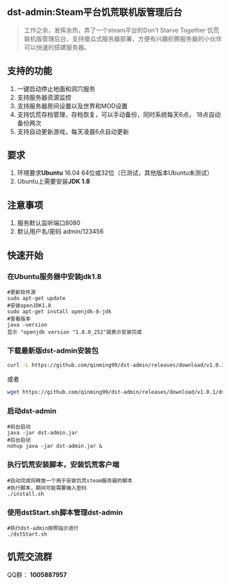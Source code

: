## dst-admin:Steam平台饥荒联机版管理后台
> 工作之余，发挥余热，弄了一个steam平台的Don't Starve Together 饥荒联机版管理后台，支持傻瓜式服务器部署，方便有兴趣折腾服务器的小伙伴可以快速的搭建服务器。

## 支持的功能
1.  一键启动停止地面和洞穴服务
2.  支持服务器资源监控
3.  支持服务器房间设置以及世界和MOD设置
4.  支持饥荒存档管理，存档恢复，可以手动备份，同时系统每天6点，
18点自动备份两次
6.  支持自动更新游戏，每天凌晨6点自动更新

## 要求
1.  环境要求**Ubuntu** 16.04 64位或32位（已测试，其他版本Ubuntu未测试）
2.  Ubuntu上需要安装**JDK 1.8**

## 注意事项
1.  服务默认监听端口8080
2.  默认用户名/密码 admin/123456

## 快速开始
###  在Ubuntu服务器中安装jdk1.8 
```
#更新软件源
sudo apt-get update
#安装openJDK1.8
sudo apt-get install openjdk-8-jdk
#查看版本
java -version
显示 "openjdk version "1.8.0_252"就表示安装完成
```      
###  下载最新版dst-admin安装包

```bash
curl -L https://github.com/qinming99/dst-admin/releases/download/v1.0.1/dst-admin-1.0.1.jar --output dst-admin.jar
```

或者

```bash
wget https://github.com/qinming99/dst-admin/releases/download/v1.0.1/dst-admin-1.0.1.jar  -O dst-admin.jar
```

###  启动dst-admin
```
#前台启动
java -jar dst-admin.jar 
#后台启动
nohup java -jar dst-admin.jar &
```
###  执行饥荒安装脚本，安装饥荒客户端
```
#启动完成将释放一个用于安装饥荒steam服务器的脚本
#执行脚本，期间可能需要输入密码
./install.sh
```
###  使用dstStart.sh脚本管理dst-admin
```
#执行dst-admin按照指示进行
./dstStart.sh
```

## 饥荒交流群

QQ群： **1005887957**
